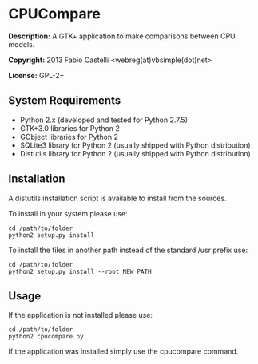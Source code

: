 CPUCompare
==========
**Description:** A GTK+ application to make comparisons between CPU models.

**Copyright:** 2013 Fabio Castelli <webreg(at)vbsimple(dot)net>

**License:** GPL-2+

System Requirements
-------------------

* Python 2.x (developed and tested for Python 2.7.5)
* GTK+3.0 libraries for Python 2
* GObject libraries for Python 2
* SQLite3 library for Python 2 (usually shipped with Python distribution)
* Distutils library for Python 2 (usually shipped with Python distribution)

Installation
------------

A distutils installation script is available to install from the sources.

To install in your system please use:

    cd /path/to/folder
    python2 setup.py install

To install the files in another path instead of the standard /usr prefix use:

    cd /path/to/folder
    python2 setup.py install --root NEW_PATH

Usage
-----

If the application is not installed please use:

    cd /path/to/folder
    python2 cpucompare.py

If the application was installed simply use the cpucompare command.
